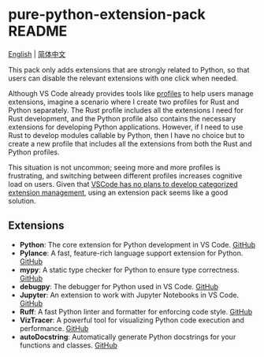 # pure-python-extension-pack README

[English](README.md) | [简体中文](README-zh.md)

This pack only adds extensions that are strongly related to Python,
so that users can disable the relevant extensions with one click when needed.

Although VS Code already provides tools like [profiles](https://code.visualstudio.com/docs/editor/profiles) to help users manage extensions,
imagine a scenario where I create two profiles for Rust and Python separately.
The Rust profile includes all the extensions I need for Rust development,
and the Python profile also contains the necessary extensions for developing Python applications.
However, if I need to use Rust to develop modules callable by Python,
then I have no choice but to create a new profile that includes all the extensions from both the Rust and Python profiles.

This situation is not uncommon; seeing more and more profiles is frustrating, and switching between different profiles increases cognitive load on users.
Given that [VSCode has no plans to develop categorized extension management](https://github.com/microsoft/vscode/issues/20599), using an extension pack seems like a good solution.

## Extensions

- **Python**: The core extension for Python development in VS Code. [GitHub](https://github.com/microsoft/vscode-python)
- **Pylance**: A fast, feature-rich language support extension for Python. [GitHub](https://github.com/microsoft/pylance-release)
- **mypy**: A static type checker for Python to ensure type correctness. [GitHub](https://github.com/python/mypy)
- **debugpy**: The debugger for Python used in VS Code. [GitHub](https://github.com/microsoft/debugpy)
- **Jupyter**: An extension to work with Jupyter Notebooks in VS Code. [GitHub](https://github.com/microsoft/vscode-jupyter)
- **Ruff**: A fast Python linter and formatter for enforcing code style. [GitHub](https://github.com/astral-sh/ruff)
- **VizTracer**: A powerful tool for visualizing Python code execution and performance. [GitHub](https://github.com/gaogaotiantian/viztracer)
- **autoDocstring**: Automatically generate Python docstrings for your functions and classes. [GitHub](https://github.com/NilsJPWerner/autoDocstring)